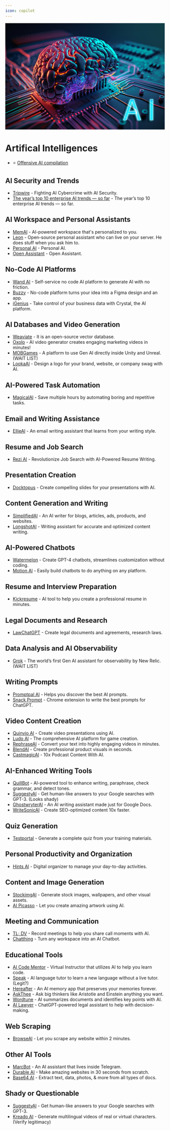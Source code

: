 ```yaml
---
icon: copilot
---
```


![](/static/ai.jpg)

# Artifical Intelligences 

- ⭐ [Offensive AI compilation](https://github.com/jiep/offensive-ai-compilation)

## AI Security and Trends
- [Tripwire](https://www.tripwire.com/state-of-security/fighting-ai-cybercrime-ai-security?utm_content=266341899&utm_medium=social&utm_source=twitter&hss_channel=tw-37711082) - Fighting AI Cybercrime with AI Security.
- [The year’s top 10 enterprise AI trends — so far](https://www.cio.com/article/305644/enterprise-artificial-intelligence-ai-trends.html) - The year’s top 10 enterprise AI trends — so far.

## AI Workspace and Personal Assistants
- [MemAl](https://get.mem.ai/) - AI-powered workspace that's personalized to you.
- [Leon](https://getleon.ai/) - Open-source personal assistant who can live on your server. He does stuff when you ask him to.
- [Personal AI](https://www.personal.ai/) - Personal AI.
- [Open Assistant](https://open-assistant.io/) - Open Assistant.

## No-Code AI Platforms
- [Wand AI](https://wand.ai/) - Self-service no code AI platform to generate AI with no friction.
- [Buzzy](https://www.buzzy.buzz/) - No-code platform turns your idea into a Figma design and an app.
- [iGenius](https://www.igeniusglobal.com/) - Take control of your business data with Crystal, the AI platform.

## AI Databases and Video Generation
- [Weaviate](https://weaviate.io/) - It is an open-source vector database.
- [Oxolo](https://www.oxolo.com/) - AI video generator creates engaging marketing videos in minutes!
- [MOBGames](https://mobgames.ai/) - A platform to use Gen AI directly inside Unity and Unreal. (WAIT LIST)
- [LookaAl](https://looka.com/) - Design a logo for your brand, website, or company swag with AI.

## AI-Powered Task Automation
- [MagicalAl](https://www.getmagical.com/) - Save multiple hours by automating boring and repetitive tasks.

## Email and Writing Assistance
- [EllieAl](https://tryellie.com/) - An email writing assistant that learns from your writing style.

## Resume and Job Search
- [Rezi Al](https://www.rezi.ai/) - Revolutionize Job Search with AI-Powered Resume Writing.

## Presentation Creation
- [Docktopus](https://www.decktopus.com/) - Create compelling slides for your presentations with AI.

## Content Generation and Writing
- [SimplifiedAl](https://simplified.com/) - An AI writer for blogs, articles, ads, products, and websites.
- [LongshotAl](https://www.longshot.ai/) - Writing assistant for accurate and optimized content writing.

## AI-Powered Chatbots
- [Watermelon](https://watermelon.ai/) - Create GPT-4 chatbots, streamlines customization without coding.
- [Motion Al](https://www.motion.ai/) - Easily build chatbots to do anything on any platform.

## Resume and Interview Preparation
- [Kickresume](https://www.kickresume.com/en/) - AI tool to help you create a professional resume in minutes.

## Legal Documents and Research
- [LawChatGPT](https://lawchatgpt.com/) - Create legal documents and agreements, research laws.

## Data Analysis and AI Observability
- [Grok](https://newrelic.com/blog/nerdlog/new-relic-grok) - The world’s first Gen AI assistant for observability by New Relic. (WAIT LIST)

## Writing Prompts
- [Promptpal Al](https://www.promptpal.net/) - Helps you discover the best AI prompts.
- [Snack Prompt](https://snackprompt.com/) - Chrome extension to write the best prompts for ChatGPT.

## Video Content Creation
- [Quinvio Al](https://www.quinv.io/ai) - Create video presentations using AI.
- [Ludo Al](https://ludo.ai/) - The comprehensive AI platform for game creation.
- [RephraseAl](https://www.rephrase.ai/) - Convert your text into highly engaging videos in minutes.
- [BlendAl](https://blend-ai.com/) - Create professional product visuals in seconds.
- [CastmagicAl](https://www.castmagic.io/) - 10x Podcast Content With AI.

## AI-Enhanced Writing Tools
- [QuillBot](https://quillbot.com/) - AI-powered tool to enhance writing, paraphrase, check grammar, and detect tones.
- [SuggestyAl](https://chrome.google.com/webstore/detail/suggesty/hbiphmiliockggpepniplkkfmnhdihjh) - Get human-like answers to your Google searches with GPT-3. (Looks shady)
- [GhostwryterAl](https://ghostwryter.net/) - An AI writing assistant made just for Google Docs.
- [WriteSonicAl](https://writesonic.com/) - Create SEO-optimized content 10x faster.

## Quiz Generation
- [Testportal](https://www.testportal.net/) - Generate a complete quiz from your training materials.

## Personal Productivity and Organization
- [Hints Al](https://hints.so/) - Digital organizer to manage your day-to-day activities.

## Content and Image Generation
- [StockimgAl](https://stockimg.ai/) - Generate stock images, wallpapers, and other visual assets.
- [AI Picasso](https://www.aipicasso.app/) - Let you create amazing artwork using AI.

## Meeting and Communication
- [TL; DV](https://tldv.io/) - Record meetings to help you share call moments with AI.
- [Chatthing](https://chatthing.ai/) - Turn any workspace into an AI Chatbot.

## Educational Tools
- [AI Code Mentor](https://code-mentor.ai/) - Virtual Instructor that utilizes AI to help you learn code.
- [Speak](https://en.speakai.cc/) - AI language tutor to learn a new language without a live tutor. (Legit?)
- [Hereafter](https://www.hereafter.ai/) - An AI memory app that preserves your memories forever.
- [AskThee](https://askthee.vercel.app/) - Ask big thinkers like Aristotle and Einstein anything you want.
- [Wordtune](https://www.wordtune.com/) - AI summarizes documents and identifies key points with AI.
- [AI Lawyer](https://ailawyer.pro/) - ChatGPT-powered legal assistant to help with decision-making.

## Web Scraping
- [BrowseAl](https://www.browse.ai/) - Let you scrape any website within 2 minutes.

## Other AI Tools
- [MarcBot](https://bot.marc.io/) - An AI assistant that lives inside Telegram.
- [Durable AI](https://durable.co/) - Make amazing websites in 30 seconds from scratch.
- [Base64 Al](https://base64.ai/) - Extract text, data, photos, & more from all types of docs.

## Shady or Questionable
- [SuggestyAl](https://chrome.google.com/webstore/detail/suggesty/hbiphmiliockggpepniplkkfmnhdihjh) - Get human-like answers to your Google searches with GPT-3.
- [Kreado AI](https://www.kreadoai.com/) - Generate multilingual videos of real or virtual characters. (Verify legitimacy)
